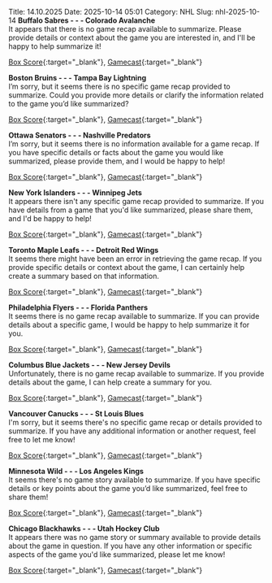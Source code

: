 Title: 14.10.2025
Date: 2025-10-14 05:01
Category: NHL 
Slug: nhl-2025-10-14 
**Buffalo Sabres - - - Colorado Avalanche**  
It appears that there is no game recap available to summarize. Please provide details or context about the game you are interested in, and I'll be happy to help summarize it! 

[Box Score](/gamecenter/col-vs-buf/2025/10/13/2025020039){:target="_blank"}, [Gamecast](https://www.nhl.com/news/colorado-avalanche-buffalo-sabres-game-recap-october-13){:target="_blank"}<br>

**Boston Bruins - - - Tampa Bay Lightning**  
I’m sorry, but it seems there is no specific game recap provided to summarize. Could you provide more details or clarify the information related to the game you’d like summarized? 

[Box Score](/gamecenter/tbl-vs-bos/2025/10/13/2025020040){:target="_blank"}, [Gamecast](https://www.nhl.com/news/tampa-bay-lightning-boston-bruins-game-recap-october-13){:target="_blank"}<br>

**Ottawa Senators - - - Nashville Predators**  
I’m sorry, but it seems there is no information available for a game recap. If you have specific details or facts about the game you would like summarized, please provide them, and I would be happy to help! 

[Box Score](/gamecenter/nsh-vs-ott/2025/10/13/2025020041){:target="_blank"}, [Gamecast](https://www.nhl.com/news/nashville-predators-ottawa-senators-game-recap-october-13){:target="_blank"}<br>

**New York Islanders - - - Winnipeg Jets**  
It appears there isn't any specific game recap provided to summarize. If you have details from a game that you'd like summarized, please share them, and I'd be happy to help! 

[Box Score](/gamecenter/wpg-vs-nyi/2025/10/13/2025020042){:target="_blank"}, [Gamecast](https://www.nhl.com/news/winnipeg-jets-new-york-islanders-game-recap-october-13){:target="_blank"}<br>

**Toronto Maple Leafs - - - Detroit Red Wings**  
It seems there might have been an error in retrieving the game recap. If you provide specific details or context about the game, I can certainly help create a summary based on that information. 

[Box Score](/gamecenter/det-vs-tor/2025/10/13/2025020043){:target="_blank"}, [Gamecast](https://www.nhl.com/news/detroit-red-wings-toronto-maple-leafs-game-recap-october-13){:target="_blank"}<br>

**Philadelphia Flyers - - - Florida Panthers**  
It seems there is no game recap available to summarize. If you can provide details about a specific game, I would be happy to help summarize it for you. 

[Box Score](/gamecenter/fla-vs-phi/2025/10/13/2025020044){:target="_blank"}, [Gamecast](https://www.nhl.com/news/florida-panthers-philadelphia-flyers-game-recap-october-13){:target="_blank"}<br>

**Columbus Blue Jackets - - - New Jersey Devils**  
Unfortunately, there is no game recap available to summarize. If you provide details about the game, I can help create a summary for you. 

[Box Score](/gamecenter/njd-vs-cbj/2025/10/13/2025020045){:target="_blank"}, [Gamecast](https://www.nhl.com/news/new-jersey-devils-columbus-blue-jackets-game-recap-october-13){:target="_blank"}<br>

**Vancouver Canucks - - - St Louis Blues**  
I'm sorry, but it seems there's no specific game recap or details provided to summarize. If you have any additional information or another request, feel free to let me know! 

[Box Score](/gamecenter/stl-vs-van/2025/10/13/2025020046){:target="_blank"}, [Gamecast](https://www.nhl.com/news/st-louis-blues-vancouver-canucks-game-recap-october-13){:target="_blank"}<br>

**Minnesota Wild - - - Los Angeles Kings**  
It seems there's no game story available to summarize. If you have specific details or key points about the game you’d like summarized, feel free to share them! 

[Box Score](/gamecenter/lak-vs-min/2025/10/13/2025020047){:target="_blank"}, [Gamecast](https://www.nhl.com/news/los-angeles-kings-minnesota-wild-game-recap-october-13){:target="_blank"}<br>

**Chicago Blackhawks - - - Utah Hockey Club**  
It appears there was no game story or summary available to provide details about the game in question. If you have any other information or specific aspects of the game you'd like summarized, please let me know! 

[Box Score](/gamecenter/uta-vs-chi/2025/10/13/2025020048){:target="_blank"}, [Gamecast](https://www.nhl.com/news/utah-hockey-club-chicago-blackhawks-game-recap-october-13){:target="_blank"}<br>

